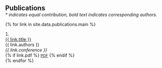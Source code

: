 <h2 id="publications" style="margin: 0; padding: 0;">Publications</h2>

<p style="margin: 0; padding: 0; font-style: italic;">* indicates equal contribution, bold text indicates corresponding authors.</p>

<div class="publications" style="margin: 0; padding: 0;">
<ol class="bibliography" style="margin: 0; padding: 0; list-style-position: inside;">

{% for link in site.data.publications.main %}
<li style="margin: 0; padding: 0;">
<div class="pub-row" style="margin: 0; padding: 0;">
  <div class="col-sm-9" style="margin: 0; padding: 0;">
      <div class="title" style="margin: 0; padding: 0;"><a href="{{ link.pdf }}">{{ link.title }}</a></div>
      <div class="author" style="margin: 0; padding: 0;">{{ link.authors }}</div>
      <div class="periodical" style="margin: 0; padding: 0;"><em>{{ link.conference }}</em></div>
    <div class="links" style="margin: 0; padding: 0;">
      {% if link.pdf %} 
      <a href="{{ link.pdf }}" class="btn btn-sm z-depth-0" role="button" target="_blank" style="font-size:12px; margin: 0; padding: 0;">PDF</a>
      {% endif %}
    </div>
  </div>
</div>
</li>
{% endfor %}

</ol>
</div>
